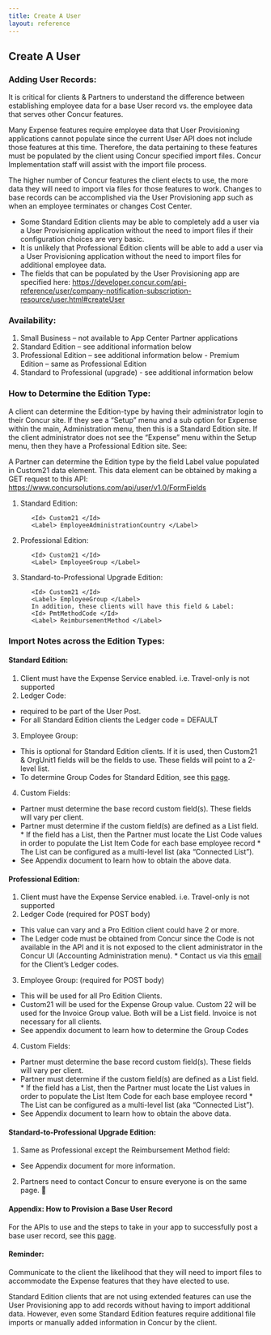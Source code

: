 ```yaml
---
title: Create A User
layout: reference
---
```


## Create A User

### Adding User Records:

It is critical for clients & Partners to understand the difference between establishing employee data for a base User record vs. the employee data that serves other Concur features.

Many Expense features require employee data that User Provisioning applications cannot populate since the current User API does not include those features at this time.  Therefore, the data pertaining to these features must be populated by the client using Concur specified import files. Concur Implementation staff will assist with the import file process.

The higher number of Concur features the client elects to use, the more data they will need to import via files for those features to work. Changes to base records can be accomplished via the User Provisioning app such as when an employee terminates or changes Cost Center.

  - Some Standard Edition clients may be able to completely add a user via a User Provisioning application without the need to import files if their configuration choices are very basic.
  - It is unlikely that Professional Edition clients will be able to add a user via a User Provisioning application without the need to import files for additional employee data.
  - The fields that can be populated by the User Provisioning app are specified here:
https://developer.concur.com/api-reference/user/company-notification-subscription-resource/user.html#createUser

### Availability:
  1.	Small Business – not available to App Center Partner applications
  2.	Standard Edition – see additional information below
  3.	Professional Edition – see additional information below
      - Premium Edition – same as Professional Edition
  4.	Standard to Professional (upgrade) - see additional information below

### How to Determine the Edition Type:

A client can determine the Edition-type by having their administrator login to their Concur site.  If they see a “Setup” menu and a sub option for Expense within the main, Administration menu, then this is a Standard Edition site.  If the client administrator does not see the “Expense” menu within the Setup menu, then they have a Professional Edition site.  See:



A Partner can determine the Edition type by the field Label value populated in Custom21 data element.  This data element can be obtained by making a GET request to this API:	https://www.concursolutions.com/api/user/v1.0/FormFields


  1. Standard Edition:

            <Id> Custom21 </Id>
            <Label> EmployeeAdministrationCountry </Label>

  2. Professional Edition:

            <Id> Custom21 </Id>
            <Label> EmployeeGroup </Label>

  3. Standard-to-Professional Upgrade Edition:

            <Id> Custom21 </Id>
            <Label> EmployeeGroup </Label>
            In addition, these clients will have this field & Label:
            <Id> PmtMethodCode </Id>
            <Label> ReimbursementMethod </Label>

### Import Notes across the Edition Types:

#### Standard Edition:
1.	Client must have the Expense Service enabled.  i.e. Travel-only is not supported
2.	Ledger Code:
  - required to be part of the User Post.
  - For all Standard Edition clients the Ledger code = DEFAULT
3.	Employee Group:
  - This is optional for Standard Edition clients. If it is used, then Custom21 & OrgUnit1 fields will be the fields to use.  These fields will point to a 2-level list.
  - To determine Group Codes for Standard Edition, see this [page](/api-guides/expense/how-to-identify-group-codes-for-standard-edition-clients.html).
4.	Custom Fields:
  - Partner must determine the base record custom field(s).  These fields will vary per client.
  - Partner must determine if the custom field(s) are defined as a List field.
          * If the field has a List, then the Partner must locate the List Code values in order to populate the List Item Code for each base employee record
          * The List can be configured as a multi-level list (aka “Connected List”).
  - See Appendix document to learn how to obtain the above data.

#### Professional Edition:
1.	Client must have the Expense Service enabled.  i.e. Travel-only is not supported
2.	Ledger Code (required for POST body)
  - This value can vary and a Pro Edition client could have 2 or more.
  - The Ledger code must be obtained from Concur since the Code is not available in the API and it is not exposed to the client administrator in the Concur UI (Accounting Administration menu).
          * Contact us via this <a href="mailto:pdspe@concur.com">email</a> for the Client’s Ledger codes.
3.	Employee Group: (required for POST body)
  - This will be used for all Pro Edition Clients.
  - Custom21 will be used for the Expense Group value.  Custom 22 will be used for the Invoice Group value.   Both will be a List field.  Invoice is not necessary for all clients.
  - See appendix document to learn how to determine the Group Codes
4.	Custom Fields:
  - Partner must determine the base record custom field(s).  These fields will vary per client.
  - Partner must determine if the custom field(s) are defined as a List field.
          * If the field has a List, then the Partner must locate the List values in order to populate the List Item Code for each base employee record
          * The List can be configured as a multi-level list (aka “Connected List”).
  - See Appendix document to learn how to obtain the above data.

#### Standard-to-Professional Upgrade Edition:
1.	Same as Professional except the Reimbursement Method field:
  - See Appendix document for more information.
2.	Partners need to contact Concur to ensure everyone is on the same page.

#### Appendix:	How to Provision a Base User Record

For the APIs to use and the steps to take in your app to successfully post a base user record, see this [page](/api-guides/expense/how-to-provision-a-basic-user-record-into-Concur.html).

#### Reminder:

Communicate to the client the likelihood that they will need to import files to accommodate the Expense features that they have elected to use.

Standard Edition clients that are not using extended features can use the User Provisioning app to add records without having to import additional data.  However, even some Standard Edition features require additional file imports or manually added information in Concur by the client.
